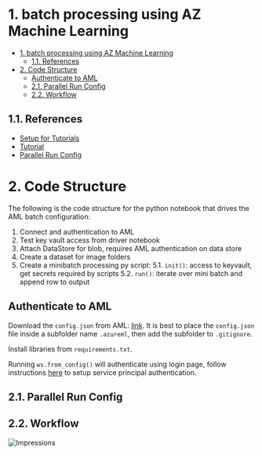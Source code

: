 # 1. batch processing using AZ Machine Learning 


<!-- TOC -->

- [1. batch processing using AZ Machine Learning](#1-batch-processing-using-az-machine-learning)
    - [1.1. References](#11-references)
- [2. Code Structure](#2-code-structure)
    - [Authenticate to AML](#authenticate-to-aml)
    - [2.1. Parallel Run Config](#21-parallel-run-config)
    - [2.2. Workflow](#22-workflow)

<!-- /TOC -->

## 1.1. References 


* [Setup for Tutorials](https://docs.microsoft.com/en-us/azure/machine-learning/tutorial-1st-experiment-sdk-setup)
* [Tutorial](https://docs.microsoft.com/en-us/azure/machine-learning/tutorial-pipeline-batch-scoring-classification)
* [Parallel Run Config](https://docs.microsoft.com/en-us/python/api/azureml-pipeline-steps/azureml.pipeline.steps.parallelrunconfig?view=azure-ml-py)



# 2. Code Structure

The following is the code structure for the python notebook that drives the AML batch configuration: 
1. Connect and authentication to AML 
2. Test key vault access from driver notebook
3. Attach DataStore for blob, requires AML authentication on data store
4. Create a dataset for image folders 
5. Create a minibatch processing py script: 
    5.1. `init()`: access to keyvault, get secrets required by scripts
    5.2. `run()`: iterate over mini batch and append row to output

## Authenticate to AML 

Download the `config.json` from AML: [link](https://docs.microsoft.com/en-us/azure/machine-learning/how-to-manage-workspace#download-a-configuration-file). 
It is best to place the `config.json` file inside a subfolder name `.azureml`, then add the subfolder to `.gitignore`. 

Install libraries from `requirements.txt`.

Running `ws.from_config()` will authenticate using login page, follow instructions [here](https://docs.microsoft.com/en-us/azure/machine-learning/how-to-setup-authentication#use-a-service-principal-from-the-sdk) to setup service principal authentication. 
## 2.1. Parallel Run Config


## 2.2. Workflow 

![Impressions](https://PixelServer20190423114238.azurewebsites.net/api/impressions/MachineLearningNotebooks/how-to-use-azureml/README.png)